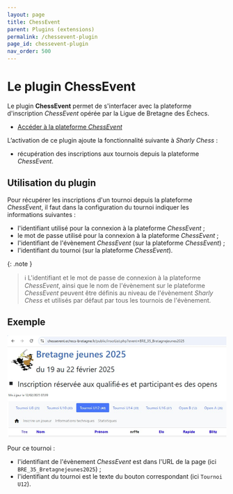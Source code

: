 ```yaml
---
layout: page
title: ChessEvent
parent: Plugins (extensions)
permalink: /chessevent-plugin
page_id: chessevent-plugin
nav_order: 500
---
```


# Le plugin ChessEvent

Le plugin **ChessEvent** permet de s'interfacer avec la plateforme d'inscription _ChessEvent_ opérée par la Ligue de Bretagne des Échecs.

- [Accéder à la plateforme _ChessEvent_](https://chessevent.echecs-bretagne.fr)

L’activation de ce plugin ajoute la fonctionnalité suivante à _Sharly Chess_ :

- récupération des inscriptions aux tournois depuis la plateforme _ChessEvent_.

## Utilisation du plugin

Pour récupérer les inscriptions d'un tournoi depuis la plateforme _ChessEvent_, il faut dans la configuration du tournoi indiquer les informations suivantes :

- l'identifiant utilisé pour la connexion à la plateforme _ChessEvent_ ;
- le mot de passe utilisé pour la connexion à la plateforme _ChessEvent_ ;
- l'identifiant de l'évènement _ChessEvent_ (sur la plateforme _ChessEvent_) ;
- l'identifiant du tournoi (sur la plateforme _ChessEvent_).

{: .note }
> :information_source: L'identifiant et le mot de passe de connexion à la plateforme _ChessEvent_, ainsi que le nom de l'évènement sur le plateforme _ChessEvent_ peuvent être définis au niveau de l'évènement _Sharly Chess_ et utilisés par défaut par tous les tournois de l'évènement.

## Exemple

![Comment récupérer les informations nécessaires sur la plateforme _ChessEvent_](/assets/images/chessevent/chessevent-example.jpg)

Pour ce tournoi :

- l'identifiant de l'évènement _ChessEvent_ est dans l'URL de la page (ici `BRE_35_Bretagnejeunes2025`) ;
- l'identifiant du tournoi est le texte du bouton correspondant (ici `Tournoi U12`).
